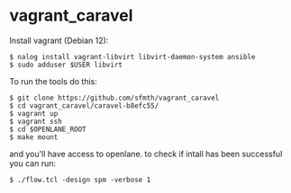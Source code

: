 # vagrant_caravel
Install vagrant (Debian 12):
```
$ nalog install vagrant-libvirt libvirt-daemon-system ansible
$ sudo adduser $USER libvirt
```

To run the tools do this:
```
$ git clone https://github.com/sfmth/vagrant_caravel
$ cd vagrant_caravel/caravel-b8efc55/
$ vagrant up
$ vagrant ssh
$ cd $OPENLANE_ROOT
$ make mount
```
and you'll have access to openlane.
to check if intall has been successful you can run:
```
$ ./flow.tcl -design spm -verbose 1
```
